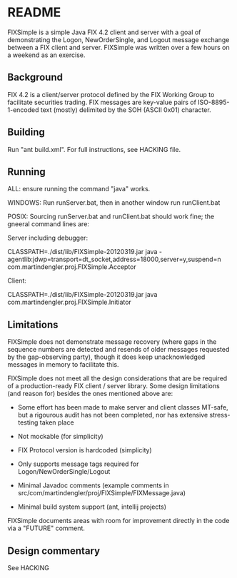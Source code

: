README
======

FIXSimple is a simple Java FIX 4.2 client and server with a goal of
demonstrating the Logon, NewOrderSingle, and Logout message exchange
between a FIX client and server.  FIXSimple was written over a few
hours on a weekend as an exercise.


Background
----------

FIX 4.2 is a client/server protocol defined by the FIX Working Group
to facilitate securities trading.  FIX messages are key-value pairs of
ISO-8895-1-encoded text (mostly) delimited by the SOH (ASCII 0x01)
character.


Building
--------

Run "ant build.xml".  For full instructions, see HACKING file.


Running
-------

ALL: ensure running the command "java" works.

WINDOWS: Run runServer.bat, then in another window run runClient.bat

POSIX:  Sourcing runServer.bat and runClient.bat should work fine; the gneeral command lines are:

Server including debugger:

CLASSPATH=./dist/lib/FIXSimple-20120319.jar java  -agentlib:jdwp=transport=dt_socket,address=18000,server=y,suspend=n com.martindengler.proj.FIXSimple.Acceptor

Client:

CLASSPATH=./dist/lib/FIXSimple-20120319.jar java com.martindengler.proj.FIXSimple.Initiator




Limitations
-----------

FIXSimple does not demonstrate message recovery (where gaps in the
sequence numbers are detected and resends of older messages requested
by the gap-observing party), though it does keep unacknowledged
messages in memory to facilitate this.

FIXSimple does not meet all the design considerations that are be
required of a production-ready FIX client / server library.  Some
design limitations (and reason for) besides the ones mentioned above
are:

 - Some effort has been made to make server and client classes
   MT-safe, but a rigourous audit has not been completed, nor has
   extensive stress-testing taken place

 - Not mockable (for simplicity)

 - FIX Protocol version is hardcoded (simplicity)

 - Only supports message tags required for
   Logon/NewOrderSingle/Logout

 - Minimal Javadoc comments (example comments in src/com/martindengler/proj/FIXSimple/FIXMessage.java)

 - Minimal build system support (ant, intellij projects)

FIXSimple documents areas with room for improvement directly in the code via a "FUTURE" comment.


Design commentary
-----------------

See HACKING
